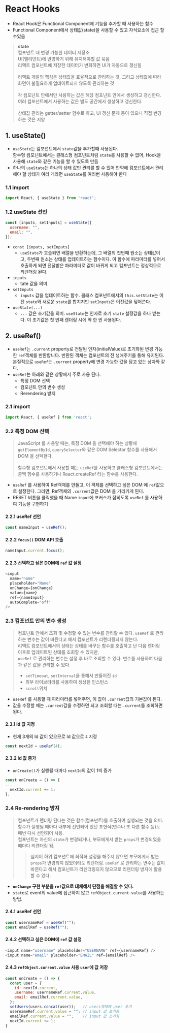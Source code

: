 # React Hooks
- React Hook은 Functional Component에 기능을 추가할 때 사용하는 함수
- Functional Component에서 상태값(state)을 사용할 수 있고 자식요소에 접근 할 수있음
> **state** <br>
컴포넌트 내 변경 가능한 데이터 저장소<br>
UI(엘리먼트)에 반영하기 위해 유지해야할 값 묶음<br>
리액트 컴포넌트에 저장한 데이터가 변화하면 UI가 자동으로 갱신됨<br><br>
리액트 개발의 핵심은 상태값을 효율적으로 관리하는 것, 그리고 상태값에 따라 화면이 불필요하게 업데이트되지 않도록 관리하는 것<br><br>
각 컴포넌트 안에서만 사용하는 값은 해당 컴포넌트 안에서 생성하고 갱신한다. 여러 컴포넌트에서 사용하는 값은 별도 공간에서 생성하고 갱신한다.<br><br>
상태값 관리는 getter/setter 함수로 하고, UI 갱신 문제 등이 있으니 직접 변경하는 것은 지양

## 1. useState()
- `useState`는 컴포넌트에서 `state`값을 추가할때 사용된다.<br>
함수형 컴포넌트에서는 클래스형 컴포넌트처럼 `state`를 사용할 수 없어, Hook을 사용해 `state`와 같은 기능을 할 수 있도록 만듬
- 하나의 `useState`는 하나의 상태 값만 관리를 할 수 있어 만약에 컴포넌트에서 관리해야 할 상태가 여러 개라면 `useState`를 여러번 사용해야 한다
### 1.1 import
```javascript
import React, { useState } from 'react';
```
### 1.2 useState 선언
```javascript
const [inputs, setInputs] = useState({
  username: "",
  email: "",
});
```
- `const [inputs, setInputs]`
  - `useState`가 호출되면 배열을 반환하는데, 그 배열의 첫번째 원소는 상태값이고, 두번째 원소는 상태를 업데이트하는 함수이다. 이 함수에 파라미터를 넣어서 호출하게 되면 전달받은 파라미터로 값이 바뀌게 되고 컴포넌트는 정상적으로 리렌더링 된다.
- `inputs`
  - tate 값을 의미  
- `setInputs`
  - `inputs` 값을 업데이트하는 함수. 클래스 컴포넌트에서의 `this.setState`는 이전 `state`와 새로운 `state`를 합치지만 `setInputs`은 이전값을 덮어쓴다.
- `useState(...)`
  - `...` 값은 초기값을 의미. `useState`는 인자로 초기 `state` 설정값을 하나 받는다. 이 초기값은 첫 번째 렌더링 시에 딱 한 번 사용된다.
  
## 2. useRef()
- `useRef`는 `.current` property로 전달된 인자(initialValue)로 초기화된 변경 가능한 `ref`객체를 반환합니다. 반환된 객체는 컴포넌트의 전 생애주기를 통해 유지된다. <br> 본질적으로 `useRef`는 `.current` property에 변경 가능한 값을 담고 있는 상자와 같다.
- `useRef`는 아래와 같은 상황에서 주로 사용 된다.
  - 특정 DOM 선택
  - 컴포넌트 안의 변수 생성
  - Rerendering 방지
 
### 2.1 import
```javascript
import React, { useRef } from 'react';
```
### 2.2 특정 DOM 선택
 > JavaScript 를 사용할 때는, 특정 DOM 을 선택해야 하는 상황에 `getElementById`, `querySelector`와 같은 DOM Selector 함수를 사용해서 DOM 을 선택한다.<br><br>
함수형 컴포넌트에서 사용할 때는 `useRef`를 사용하고 클래스형 컴포넌트에서는 콜백 함수를 사용하거나 React.createRef 라는 함수를 사용한다.

- `useRef` 를 사용하여 Ref객체를 만들고, 이 객체를 선택하고 싶은 DOM 에 `ref`값으로 설정한다. 그러면, Ref객체의 `.current`값은 DOM 을 가리키게 된다.
- RESET 버튼을 클릭했을 때 Name `input`에 포커스가 잡히도록 `useRef` 를 사용하여 기능을 구현하기
#### 2.2.1 useRef 선언
```javascript
const nameInput = useRef();
```
#### 2.2.2 `focus()` DOM API 호출
```javascript
nameInput.current.focus();
```
#### 2.2.3  선택하고 싶은 DOM에 `ref` 값 설정
```javascript
<input
  name="name"
  placeholder="Name"
  onChange={onChange}
  value={name}
  ref={nameInput}
  autoComplete="off"
/>
```
### 2.3 컴포넌트 안의 변수 생성
>컴포넌트 안에서 조회 및 수정할 수 있는 변수를 관리할 수 있다.
>`useRef` 로 관리하는 변수는 값이 바뀐다고 해서 컴포넌트가 리렌더링되지 않는다.<br>
>리액트 컴포넌트에서의 상태는 상태를 바꾸는 함수를 호출하고 난 다음 렌더링 이후로 업데이트된 상태를 조회할 수 있지만, <br>
>`useRef` 로 관리하는 변수는 설정 후 바로 조회할 수 있다.
>변수를 사용하여 다음과 같은 값을 관리할 수 있다.
> - `setTimeout`, `setInterval`을 통해서 만들어진 `id`
> - 외부 라이브러리를 사용하여 생성된 인스턴스
> - `scroll`위치

- `useRef` 를 사용할 때 파라미터를 넣어주면, 이 값이 `.current`값의 기본값이 된다.
- 값을 수정할 때는 `.current`값을 수정하면 되고 조회할 때는 `.current`를 조회하면 된다.

#### 2.3.1 Id 값 지정
- 현재 3개의 Id 값이 있으므로 Id 값으로 `4` 지정
```javascript
const nextId = useRef(4);
```
#### 2.3.2 Id 값 증가
- `onCreate()`가 실행될 때마다 `nextId`의 값이 1씩 증가
```javascript
const onCreate = () => {
...
  nextId.current += 1;
};
```
### 2.4 Re-rendering 방지
> 컴포넌트가 렌더링 된다는 것은 함수(컴포넌트)를 호출하여 실행되는 것을 의미. <br>
> 함수가 실행될 때마다 내부에 선언되어 있던 표현식(변수나 또 다른 함수 등)도 매번 다시 선언되어 사용. <br>
> 컴포넌트는 자신의 `state`가 변경되거나, 부모에게서 받는 `props`가 변경되었을 때마다 리렌더링 됨. <br>
>> 심지어 하위 컴포넌트에 최적화 설정을 해주지 않으면 부모에게서 받는 `props`가 변경되지 않았더라도 리렌더링. 
> `useRef` 로 관리하는 변수는 값이 바뀐다고 해서 컴포넌트가 리렌더링되지 않으므로 리렌더링 방지에 활용할 수 있다.

- **`onChange` 구현 부분을 `ref`값으로 대체해서 단점을 해결할 수 있다.** 
- `stat`e로 event의 value에 접근하지 않고 `refObject.current.value`를 사용하는 방법.

#### 2.4.1 useRef 선언
```javascript
const usernameRef = useRef("");
const emailRef = useRef("");
```
#### 2.4.2 선택하고 싶은 DOM에 `ref` 값 설정
```javascript
<input name="username" placeholder="USERNAME" ref={usernameRef} />
<input name="email" placeholder="EMAIL" ref={emailRef} />
```

#### 2.4.3 `refObject.current.value` 사용 `user`에 값 저장
```javascript
const onCreate = () => {
  const user = {
    id: nextId.current,
    username: usernameRef.current.value,
    email: emailRef.current.value,
  };
  setUsers(users.concat(user));   // users객체에 user 추가 
  usernameRef.current.value = ""; // input 값 초기화
  emailRef.current.value = "";    // input 값 초기화
  nextId.current += 1;
}
```
